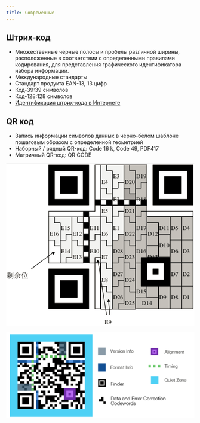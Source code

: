 ```yaml
---
title: Современные
---
```


## Штрих-код

- Множественные черные полосы и пробелы различной ширины, расположенные в соответствии с определенными правилами
  кодирования, для представления графического идентификатора набора информации.
- Международные стандарты
- Стандарт продукта EAN-13, 13 цифр
- Код-39:39 символов
- Код-128:128 символов
- [Идентификация штрих-кода в Интернете](<https://online-barcode-reader.inliteresearch.com/>)

## QR код

- Запись информации символов данных в черно-белом шаблоне пошаговым образом с определенной геометрией
- Наборный / рядный QR-код: Code 16 k, Code 49, PDF417
- Матричный QR-код: QR CODE

![](../../assets/img/encode/qr1.png)

![](../../assets/img/encode/qr2.png)
